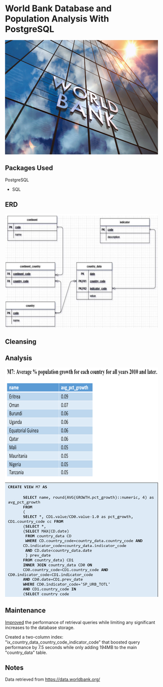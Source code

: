 # World Bank Database and Population Analysis With PostgreSQL

<img src="Screenshots/World_Bank.jpeg.jpg" width="650" height="375" />

## Packages Used
PostgreSQL
- SQL

## ERD
<img src="Screenshots/Final ERD.PNG" width="650" height="375" />



## Cleansing





## Analysis
<img src="Screenshots/m7_view.png" width="650" height="375" />
<img src="Screenshots/m7_sql.png" width="650" height="375" />






## Maintenance

[Improved](Maintenance/wdi_db_maintenance.sql) the performance of retrieval queries while limiting any significant increases
to the database storage. 

Created a two-column index: "ix_country_data_country_code_indicator_code"
that boosted query performance by 7.5 seconds while only adding 194MB to the main "country_data" table.


## Notes
Data retrieved from https://data.worldbank.org/
